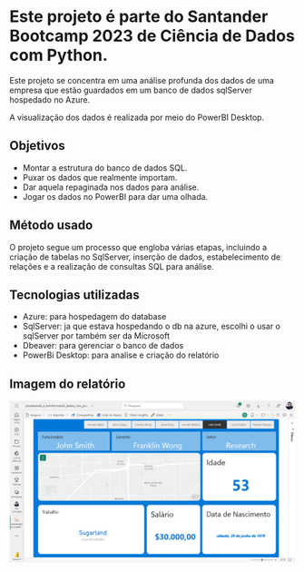 # Este projeto é parte do Santander Bootcamp 2023 de Ciência de Dados com Python.

Este projeto se concentra em uma análise profunda dos dados de uma empresa que estão guardados em um banco de dados sqlServer hospedado no Azure.

A visualização dos dados é realizada por meio do PowerBI Desktop.

## Objetivos

- Montar a estrutura do banco de dados SQL.
- Puxar os dados que realmente importam.
- Dar aquela repaginada nos dados para análise.
- Jogar os dados no PowerBI para dar uma olhada.


## Método usado

O projeto segue um processo que engloba várias etapas, incluindo a criação de tabelas no SqlServer, inserção de dados, estabelecimento de relações e a realização de consultas SQL para análise.

## Tecnologias utilizadas

- Azure: para hospedagem do database
- SqlServer: ja que estava hospedando o db na azure, escolhi o usar o sqlServer por também ser da Microsoft
- Dbeaver: para gerenciar o banco de dados
- PowerBi Desktop: para analise e criação do relatório


## Imagem do relatório
![Alt text](image.png)

